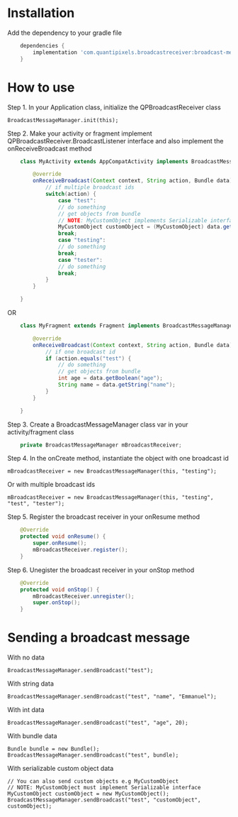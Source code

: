 # Installation
Add the dependency to your gradle file
```groovy
    dependencies {
        implementation 'com.quantipixels.broadcastreceiver:broadcast-message-manager:0.1.0'
    }
```

# How to use
Step 1. In your Application class, initialize the QPBroadcastReceiver class

	BroadcastMessageManager.init(this);

Step 2. Make your activity or fragment implement QPBroadcastReceiver.BroadcastListener interface and also implement the onReceiveBroadcast method

```java
    class MyActivity extends AppCompatActivity implements BroadcastMessageManager.BroadcastListener {

        @override
        onReceiveBroadcast(Context context, String action, Bundle data) {
            // if multiple broadcast ids
            switch(action) {
                case "test":
                // do something
                // get objects from bundle
                // NOTE: MyCustomObject implements Serializable interface
                MyCustomObject customObject = (MyCustomObject) data.getSerializable("customObject");
                break;
                case "testing":
                // do something
                break;
                case "tester":
                // do something
                break;
            }
        }

    }
```

OR

```java
    class MyFragment extends Fragment implements BroadcastMessageManager.BroadcastListener {

        @override
        onReceiveBroadcast(Context context, String action, Bundle data) {
            // if one broadcast id
            if (action.equals("test") {
                // do something
                // get objects from bundle
                int age = data.getBoolean("age");
                String name = data.getString("name");
            }
        }

    }
```

Step 3. Create a BroadcastMessageManager class var in your activity/fragment class

```java
    private BroadcastMessageManager mBroadcastReceiver;
```

Step 4. In the onCreate method, instantiate the object with one broadcast id

    mBroadcastReceiver = new BroadcastMessageManager(this, "testing");

Or with multiple broadcast ids

    mBroadcastReceiver = new BroadcastMessageManager(this, "testing", "test", "tester");

Step 5. Register the broadcast receiver in your onResume method

```java
    @Override
    protected void onResume() {
        super.onResume();
        mBroadcastReceiver.register();
    }
```
Step 6. Unegister the broadcast receiver in your onStop method

```java
    @Override
    protected void onStop() {
        mBroadcastReceiver.unregister();
        super.onStop();
    }
```

# Sending a broadcast message
With no data

    BroadcastMessageManager.sendBroadcast("test");

With string data

    BroadcastMessageManager.sendBroadcast("test", "name", "Emmanuel");

With int data

    BroadcastMessageManager.sendBroadcast("test", "age", 20);

With bundle data

    Bundle bundle = new Bundle();
    BroadcastMessageManager.sendBroadcast("test", bundle);

With serializable custom object data

    // You can also send custom objects e.g MyCustomObject
    // NOTE: MyCustomObject must implement Serializable interface
    MyCustomObject customObject = new MyCustomObject();
    BroadcastMessageManager.sendBroadcast("test", "customObject", customObject);

